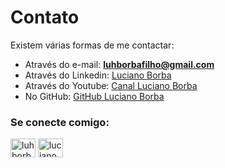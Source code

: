 # Contato

Existem várias formas de me contactar:

- Através do e-mail: **luhborbafilho@gmail.com**
- Através do Linkedin:  [Luciano Borba](https://www.linkedin.com/in/luhborba)
- Através do Youtube:   [Canal Luciano Borba](https://www.youtube.com/@luhborba)
- No GitHub:            [GitHub Luciano Borba](https://github.com/luhborba)

<h3 align="left">Se conecte comigo:</h3>
<p align="left">
<a href="https://linkedin.com/in/luhborba" target="blank"><img align="center" src="https://raw.githubusercontent.com/rahuldkjain/github-profile-readme-generator/master/src/images/icons/Social/linked-in-alt.svg" alt="luhborba" height="30" width="40" /></a>
<a href="https://www.youtube.com/@luhborba" target="blank"><img align="center" src="https://raw.githubusercontent.com/rahuldkjain/github-profile-readme-generator/master/src/images/icons/Social/youtube.svg" alt="luciano borba" height="30" width="40" /></a>
</p>